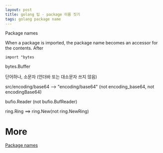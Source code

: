 ```yaml
---
layout: post
title: golang 팁 - package 이름 짓기
tags: golang package name
---
```




Package names

When a package is imported, the package name becomes an accessor for the contents. After

`import "bytes`

bytes.Buffer

단어하나, 소문자 (언더바 또는 대소문자 쓰지 않음)

src/encoding/base64 --> "encoding/base64" (not encoding_base64, not encodingBase64)

bufio.Reader (not bufio.BufReader)

ring.Ring ==> ring.New(not ring.NewRing)

# More
[Package names](https://golang.org/doc/effective_go.html#package-names)
